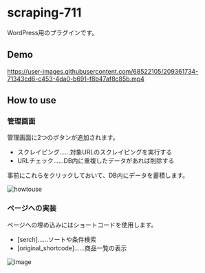# scraping-711
WordPress用のプラグインです。

## Demo


https://user-images.githubusercontent.com/68522105/209361734-71343cd6-c453-4da0-b691-f8b47af8c85b.mp4



## How to use

### 管理画面
管理画面に2つのボタンが追加されます。

- スクレイピング......対象URLのスクレイピングを実行する
- URLチェック......DB内に重複したデータがあれば削除する

事前にこれらをクリックしておいて、DB内にデータを蓄積します。

![howtouse](https://user-images.githubusercontent.com/68522105/209360612-899e709c-eb58-4a89-b4b1-7d3ab3f22524.png)

### ページへの実装
ページへの埋め込みにはショートコードを使用します。

- [serch]......ソートや条件検索
- [original_shortcode]......商品一覧の表示

![image](https://user-images.githubusercontent.com/68522105/209361094-0f84e046-7f1b-48b4-9f7c-ba61d238d42f.png)
